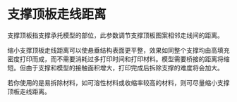 支撑顶板走线距离
====
支撑顶板指支撑承托模型的部位，此参数调节支撑顶板图案相邻走线间的距离。

缩小支撑顶板走线距离可以使悬垂结构表面更平整，效果如同整个支撑均由高填充密度打印而成，而不需要消耗过多打印时间和打印材料。模型需要桥接的距离将缩短。但由于支撑和模型的接触面积增大，打印完成后拆除支撑的难度将会加大。

若你使用的是易拆除材料，如可溶性材料或收缩率较高的材料，则可尽量缩小支撑顶板走线距离。